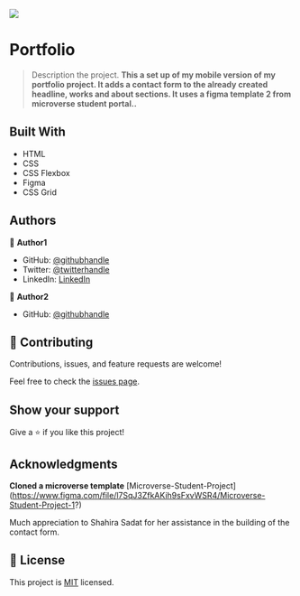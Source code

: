 ![](https://img.shields.io/badge/Microverse-blueviolet)

# Portfolio

> Description the project.
> **This a set up of my mobile version of my portfolio project. It adds a contact form to the already created headline, works and about sections. It uses a figma template 2 from microverse student portal..**

## Built With

- HTML
- CSS
- CSS Flexbox
- Figma
- CSS Grid

## Authors

👤 **Author1**

- GitHub: [@githubhandle](https://github.com/Nyame-Wolf/)
- Twitter: [@twitterhandle](https://twitter.com/Mumenyam)
- LinkedIn: [LinkedIn](https://www.linkedin.com/in/mumenya-nyamu-web-designer-data-enthusiast/)

👤 **Author2**

- GitHub: [@githubhandle](https://github.com/shahira-sadat)

## 🤝 Contributing

Contributions, issues, and feature requests are welcome!

Feel free to check the [issues page](../../issues/).

## Show your support

Give a ⭐️ if you like this project!

## Acknowledgments

**Cloned a microverse template**
[Microverse-Student-Project] (https://www.figma.com/file/l7SqJ3ZfkAKih9sFxvWSR4/Microverse-Student-Project-1?)

Much appreciation to Shahira Sadat for her assistance in the building of the contact form.

## 📝 License

This project is [MIT](./MIT.md) licensed.
